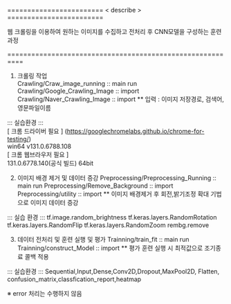 ======================== < describe > ========================  

웹 크롤링을 이용하여 원하는 이미지를 수집하고 전처리 후 CNN모델을 구성하는 훈련과정  

==========================================================  

1. 크롤링 작업   
Crawling/Craw_image_running :: main run  
Crawling/Google_Crawling_Image :: import    
Crawling/Naver_Crawling_Image :: import 
** 입력 : 이미지 저장경로, 검색어, 영문파일이름    

::: 실습환경 :::  
[ 크롬 드라이버 필요 ] (https://googlechromelabs.github.io/chrome-for-testing/)     
win64 v131.0.6788.108  
[ 크롬 웹브라우저 필요 ]  
131.0.6778.140(공식 빌드) 64bit

2. 이미지 배경 제거 및 데이터 증강
Preprocessing/Preprocessing_Running :: main run
Preprocessing/Remove_Background :: import
Preprocessing/utility :: import
** 이미지 배경제거 후 회전,밝기조정 확대 기법으로 이미지 데이터 증강

::: 실습 환경 :::
tf.image.random_brightness
tf.keras.layers.RandomRotation
tf.keras.layers.RandomFlip
tf.keras.layers.RandomZoom
rembg.remove

3. 데이터 전처리 및 훈련 실행 및 평가
Trainning/train_fit :: main run
Trainning/construct_Model :: import
** 평가 훈련 실행 시 최적값으로 조기종료 콜백 적용

::: 실습환경 :::
Sequential,Input,Dense,Conv2D,Dropout,MaxPool2D,
Flatten, confusion_matrix,classfication_report,heatmap

※ error 처리는 수행하지 않음
